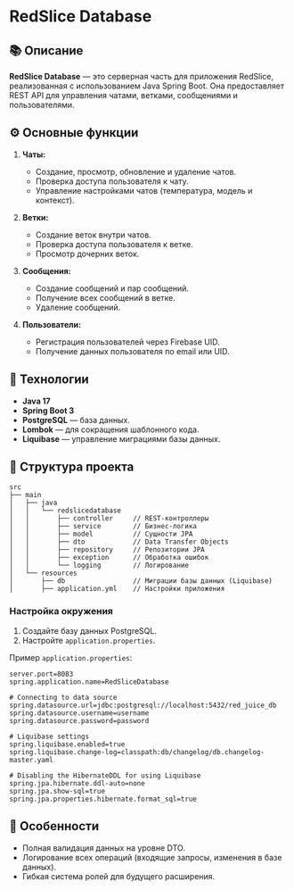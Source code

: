 # RedSlice Database

## 📚 Описание

**RedSlice Database** — это серверная часть для приложения RedSlice, реализованная с использованием Java Spring Boot. Она предоставляет REST API для управления чатами, ветками, сообщениями и пользователями.

## ⚙️ Основные функции

1. **Чаты:**
    - Создание, просмотр, обновление и удаление чатов.
    - Проверка доступа пользователя к чату.
    - Управление настройками чатов (температура, модель и контекст).

2. **Ветки:**
    - Создание веток внутри чатов.
    - Проверка доступа пользователя к ветке.
    - Просмотр дочерних веток.

3. **Сообщения:**
    - Создание сообщений и пар сообщений.
    - Получение всех сообщений в ветке.
    - Удаление сообщений.

4. **Пользователи:**
    - Регистрация пользователей через Firebase UID.
    - Получение данных пользователя по email или UID.

## 🚀 Технологии

- **Java 17**
- **Spring Boot 3**
- **PostgreSQL** — база данных.
- **Lombok** — для сокращения шаблонного кода.
- **Liquibase** — управление миграциями базы данных.

## 📂 Структура проекта

```
src
├── main
│   ├── java
│   │   └── redslicedatabase
│   │       ├── controller     // REST-контроллеры
│   │       ├── service        // Бизнес-логика
│   │       ├── model          // Сущности JPA
│   │       ├── dto            // Data Transfer Objects
│   │       ├── repository     // Репозитории JPA
│   │       ├── exception      // Обработка ошибок
│   │       └── logging        // Логирование
│   └── resources
│       ├── db                 // Миграции базы данных (Liquibase)
│       ├── application.yml    // Настройки приложения
```


### Настройка окружения

1. Создайте базу данных PostgreSQL.
2. Настройте `application.properties`.

Пример `application.properties`:

```properties
server.port=8083
spring.application.name=RedSliceDatabase

# Connecting to data source
spring.datasource.url=jdbc:postgresql://localhost:5432/red_juice_db
spring.datasource.username=username
spring.datasource.password=password

# Liquibase settings
spring.liquibase.enabled=true
spring.liquibase.change-log=classpath:db/changelog/db.changelog-master.yaml

# Disabling the HibernateDDL for using Liquibase
spring.jpa.hibernate.ddl-auto=none
spring.jpa.show-sql=true
spring.jpa.properties.hibernate.format_sql=true

```

## 🌟 Особенности

- Полная валидация данных на уровне DTO.
- Логирование всех операций (входящие запросы, изменения в базе данных).
- Гибкая система ролей для будущего расширения.